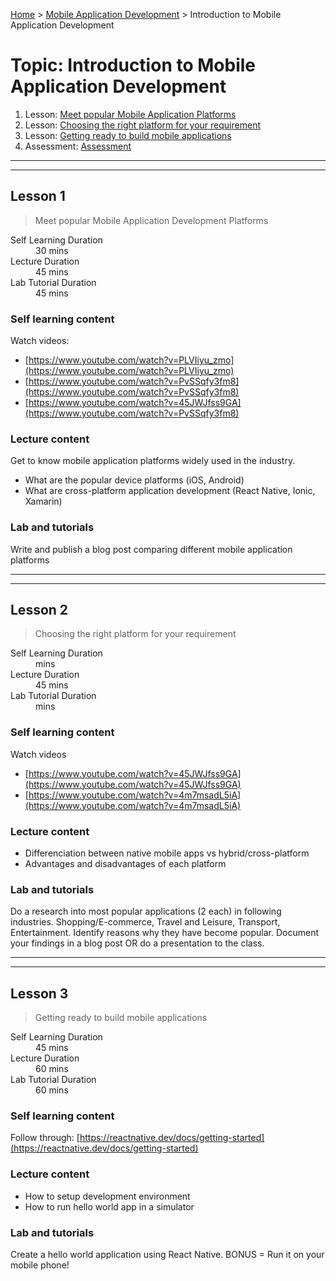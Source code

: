[Home](../README.md) > [Mobile Application Development](./README.md) > Introduction to Mobile Application Development

# Topic: Introduction to Mobile Application Development

1. Lesson: [Meet popular Mobile Application Platforms](#lesson-1)
2. Lesson: [Choosing the right platform for your requirement](#lesson-2)
3. Lesson: [Getting ready to build mobile applications](#lesson-3)
4. Assessment: [Assessment](#assessment-1)

---

---

## Lesson 1

> Meet popular Mobile Application Development Platforms

<dl>
<dt>Self Learning Duration</dt>
<dd>30 mins</dd>
<dt>Lecture Duration</dt>
<dd>45 mins</dd>
<dt>Lab Tutorial Duration</dt>
<dd>45 mins</dd>
</dl>

### Self learning content

Watch videos:
- [https://www.youtube.com/watch?v=PLVIiyu_zmo](https://www.youtube.com/watch?v=PLVIiyu_zmo)
- [https://www.youtube.com/watch?v=PvSSqfy3fm8](https://www.youtube.com/watch?v=PvSSqfy3fm8)
- [https://www.youtube.com/watch?v=45JWJfss9GA](https://www.youtube.com/watch?v=PvSSqfy3fm8)


### Lecture content

Get to know mobile application platforms widely used in the industry.
- What are the popular device platforms (iOS, Android)
- What are cross-platform application development (React Native, Ionic, Xamarin)

### Lab and tutorials

Write and publish a blog post comparing different mobile application platforms

---

---

## Lesson 2

> Choosing the right platform for your requirement

<dl>
<dt>Self Learning Duration</dt>
<dd> mins</dd>
<dt>Lecture Duration</dt>
<dd>45 mins</dd>
<dt>Lab Tutorial Duration</dt>
<dd> mins</dd>
</dl>

### Self learning content

Watch videos
- [https://www.youtube.com/watch?v=45JWJfss9GA](https://www.youtube.com/watch?v=45JWJfss9GA)
- [https://www.youtube.com/watch?v=4m7msadL5iA](https://www.youtube.com/watch?v=4m7msadL5iA)

### Lecture content

- Differenciation between native mobile apps vs hybrid/cross-platform
- Advantages and disadvantages of each platform

### Lab and tutorials

Do a research into most popular applications (2 each) in following industries. Shopping/E-commerce, Travel and Leisure, Transport, Entertainment. Identify reasons why they have become popular. Document your findings in a blog post OR do a presentation to the class.

---

---


## Lesson 3

> Getting ready to build mobile applications

<dl>
<dt>Self Learning Duration</dt>
<dd>45 mins</dd>
<dt>Lecture Duration</dt>
<dd>60 mins</dd>
<dt>Lab Tutorial Duration</dt>
<dd>60 mins</dd>
</dl>

### Self learning content

Follow through: [https://reactnative.dev/docs/getting-started](https://reactnative.dev/docs/getting-started)

### Lecture content

- How to setup development environment
- How to run hello world app in a simulator

### Lab and tutorials

Create a hello world application using React Native. BONUS = Run it on your mobile phone!
